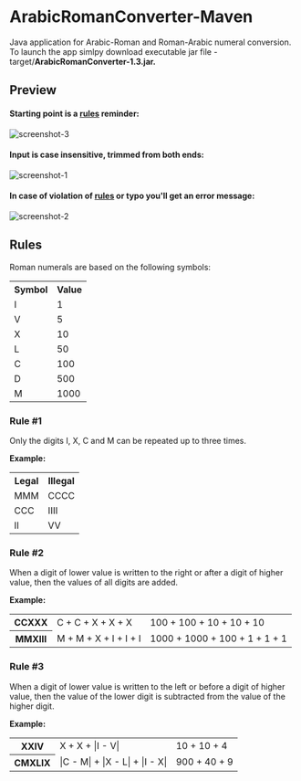 # ArabicRomanConverter-Maven
Java application for Arabic-Roman and Roman-Arabic numeral conversion. <br>
To launch the app simlpy download executable jar file - target/<b>ArabicRomanConverter-1.3.jar.</b>

## Preview 

#### Starting point is a <a href="https://github.com/MykolaDemianchuk/ArabicRomanConverter-Maven#rules">rules</a> reminder:
![screenshot-3](https://user-images.githubusercontent.com/35743439/38646299-ffa891ce-3dac-11e8-8dd8-ca5233bb075f.png)

#### Input is case insensitive, trimmed from both ends:
![screenshot-1](https://user-images.githubusercontent.com/35743439/38645945-9d2531fc-3dab-11e8-8115-121f12643bf8.png)

#### In case of violation of <a href="https://github.com/MykolaDemianchuk/ArabicRomanConverter-Maven#rules">rules</a> or typo you'll get an error message:
![screenshot-2](https://user-images.githubusercontent.com/35743439/38645953-a67d2d54-3dab-11e8-956f-8513bdb1e84d.png)


## Rules
Roman numerals are based on the following symbols:
<table>
    <tr>
        <th>Symbol</th>
        <th>Value</th>
    </tr>
    <tr>
        <td>I</td>
        <td>1</td>
    </tr>
    <tr>
        <td>V</td>
        <td>5</td>
    </tr>
    <tr>
        <td>X</td>
        <td>10</td>
    </tr>
    <tr>
        <td>L</td>
        <td>50</td>
    </tr>
    <tr>
        <td>C</td>
        <td>100</td>
    </tr>
    <tr>
        <td>D</td>
        <td>500</td>
    </tr>
    <tr>
        <td>M</td>
        <td>1000</td>
    </tr>
</table>

### Rule #1
Only the digits I, X, C and M can be repeated up to three times.

<b>Example:</b>
          <table>
          <tr>
            <th>Legal</th> 
            <th>Illegal</th>
         </tr>
         <tr>
            <td>MMM</td> 
            <td>CCCC</td>
         </tr>
         <tr>
            <td>CCC</td> 
            <td>IIII</td>
         </tr>
         <tr>
            <td>II</td> 
            <td>VV</td>
         </tr>
         </table>


### Rule #2 
When a digit of lower value is written to the right or after a digit of higher value, then the values of all digits are added.

<b>Example:</b>
        <table><tr>
            <th>CCXXX</th> <td>C + C + X + X + X</td> <td>100 + 100 + 10 + 10 + 10</td>
         </tr><tr>
            <th>MMXIII</th> <td>M + M + X + I + I + I</td> <td>1000 + 1000 + 100 + 1 + 1 + 1</td>
         </tr></table>

### Rule #3 
When a digit of lower value is written to the left or before a digit of higher value, then the value of the lower digit is subtracted from the value of the higher digit.

<b>Example:</b> 
          <table><tr>
            <th>XXIV</th> <td>X + X + |I - V|</td> <td>10 + 10 + 4</td>
         </tr><tr>
            <th>CMXLIX</th> <td>|C - M| + |X - L| + |I - X|</td> <td>900 + 40 + 9</td>
         </tr></table>
